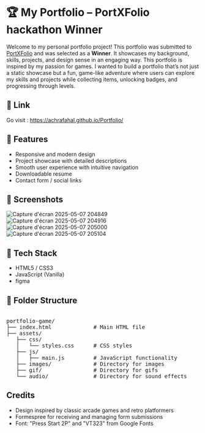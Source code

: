 # 🏆 My Portfolio – PortXFolio hackathon Winner

   Welcome to my personal portfolio project! This portfolio was submitted to [PortXFolio](https://portxfolio25.devpost.com/project-gallery) and was selected as a **Winner**. It showcases my background, skills, projects, and design sense in an engaging way. This portfolio is inspired by my passion for games. 
   I wanted to build a portfolio that’s not just a static showcase but a fun, game-like adventure where users can explore my skills and projects while collecting items, unlocking badges, and progressing through levels.

## 🔗 Link 

Go visit : https://achrafahal.github.io/Portfolio/

## 🚀 Features

- Responsive and modern design
- Project showcase with detailed descriptions
- Smooth user experience with intuitive navigation
- Downloadable resume
- Contact form / social links

## 📸 Screenshots

![Capture d'écran 2025-05-07 204849](https://github.com/user-attachments/assets/106a8d34-5e0f-48cd-8ad4-ecc12da1c93d)
![Capture d'écran 2025-05-07 204916](https://github.com/user-attachments/assets/eeb4d4ed-a29e-48bb-a001-7b65b4eaf69b)
![Capture d'écran 2025-05-07 205000](https://github.com/user-attachments/assets/75676676-b068-4e63-b105-c866b84dcec2)
![Capture d'écran 2025-05-07 205104](https://github.com/user-attachments/assets/8dc0ed40-9a38-4d98-82a7-454df90e108f)


## 🔧 Tech Stack

- HTML5 / CSS3
- JavaScript (Vanilla)
- figma

## 📁 Folder Structure
<pre> 
portfolio-game/
├── index.html             # Main HTML file
├── assets/
   ├── css/
   │   └── styles.css      # CSS styles
   ├── js/
   │   ├── main.js         # JavaScript functionality
   ├── images/             # Directory for images
   ├── gif/                # Directory for gifs
   └── audio/              # Directory for sound effects 
</pre>

## Credits

- Design inspired by classic arcade games and retro platformers
- Formespree for receiving and managing form submissions
- Font: "Press Start 2P" and "VT323" from Google Fonts
